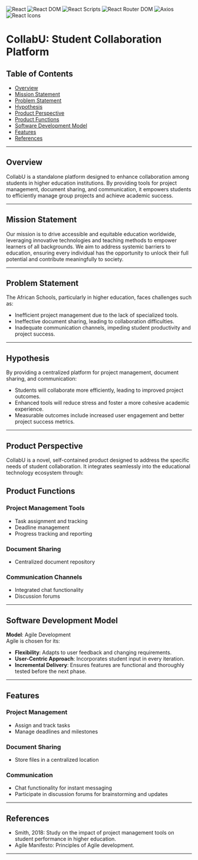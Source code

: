 ![React](https://img.shields.io/badge/React-18.3.1-red.svg) 
![React DOM](https://img.shields.io/badge/React%20DOM-18.3.1-brightgreen.svg) 
![React Scripts](https://img.shields.io/badge/React%20Scripts-5.0.1-blue.svg) 
![React Router DOM](https://img.shields.io/badge/React%20Router%20DOM-6.25.1-yellow.svg) 
![Axios](https://img.shields.io/badge/Axios-1.7.2-brown.svg) 
![React Icons](https://img.shields.io/badge/React%20Icons-5.2.1-pink.svg) 

# CollabU: Student Collaboration Platform

## Table of Contents
- [Overview](#overview)
- [Mission Statement](#mission-statement)
- [Problem Statement](#problem-statement)
- [Hypothesis](#hypothesis)
- [Product Perspective](#product-perspective)
- [Product Functions](#product-functions)
- [Software Development Model](#software-development-model)
- [Features](#features)
- [References](#references)

---

## Overview
CollabU is a standalone platform designed to enhance collaboration among students in higher education institutions. By providing tools for project management, document sharing, and communication, it empowers students to efficiently manage group projects and achieve academic success.

---

## Mission Statement
Our mission is to drive accessible and equitable education worldwide, leveraging innovative technologies and teaching methods to empower learners of all backgrounds. We aim to address systemic barriers to education, ensuring every individual has the opportunity to unlock their full potential and contribute meaningfully to society.

---

## Problem Statement
The African Schools, particularly in higher education, faces challenges such as:
- Inefficient project management due to the lack of specialized tools.
- Ineffective document sharing, leading to collaboration difficulties.
- Inadequate communication channels, impeding student productivity and project success.

---

## Hypothesis
By providing a centralized platform for project management, document sharing, and communication:
- Students will collaborate more efficiently, leading to improved project outcomes.
- Enhanced tools will reduce stress and foster a more cohesive academic experience.
- Measurable outcomes include increased user engagement and better project success metrics.

---

## Product Perspective
CollabU is a novel, self-contained product designed to address the specific needs of student collaboration. It integrates seamlessly into the educational technology ecosystem through:

## Product Functions
### Project Management Tools
- Task assignment and tracking
- Deadline management
- Progress tracking and reporting

### Document Sharing
- Centralized document repository

### Communication Channels
- Integrated chat functionality
- Discussion forums

---

## Software Development Model
**Model**: Agile Development  
Agile is chosen for its:
- **Flexibility**: Adapts to user feedback and changing requirements.
- **User-Centric Approach**: Incorporates student input in every iteration.
- **Incremental Delivery**: Ensures features are functional and thoroughly tested before the next phase.

---

## Features
### Project Management
- Assign and track tasks
- Manage deadlines and milestones

### Document Sharing
- Store files in a centralized location

### Communication
- Chat functionality for instant messaging
- Participate in discussion forums for brainstorming and updates

---

## References
- Smith, 2018: Study on the impact of project management tools on student performance in higher education.
- Agile Manifesto: Principles of Agile development.

---